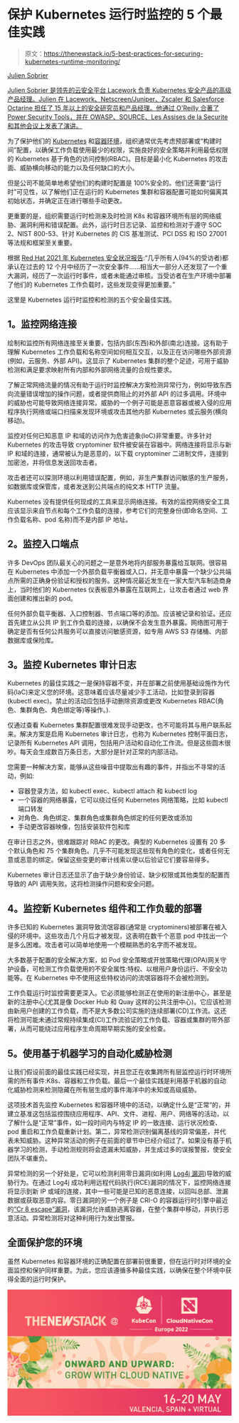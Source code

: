 # 保护 Kubernetes 运行时监控的 5 个最佳实践

> 原文：<https://thenewstack.io/5-best-practices-for-securing-kubernetes-runtime-monitoring/>

[](https://www.linkedin.com/in/juliensobrier/)

[Julien Sobrier](https://www.linkedin.com/in/juliensobrier/)

[Julien Sobrier 是领先的云安全平台 Lacework 负责 Kubernetes 安全产品的高级产品经理。Julien 在 Lacework、Netscreen/Juniper、Zscaler 和 Salesforce Octarine 担任了 15 年以上的安全研究员和产品经理。他通过 O'Reilly 合著了 Power Security Tools，并在 OWASP、SOURCE、Les Assises de la Securite 和其他会议上发表了演讲。](https://www.linkedin.com/in/juliensobrier/)

[](https://www.linkedin.com/in/juliensobrier/)[](https://www.linkedin.com/in/juliensobrier/)

为了保护他们的 [Kubernetes](https://thenewstack.io/category/kubernetes/) 和[容器环境](https://thenewstack.io/category/containers/)，组织通常优先考虑预部署或“构建时间”配置，以确保工作负载使用最少的权限，实施良好的安全策略并利用最低权限的 Kubernetes 基于角色的访问控制(RBAC)。目标是最小化 Kubernetes 的攻击面、威胁横向移动的能力以及任何缺口的大小。

但是公司不能简单地希望他们的构建时配置是 100%安全的。他们还需要“运行时”可见性，以了解他们正在运行的 Kubernetes 集群和容器配置可能如何偏离其初始状态，并确定正在进行哪些手动更改。

更重要的是，组织需要运行时检测来及时检测 K8s 和容器环境所有层的网络威胁、漏洞利用和错误配置。此外，运行时日志记录、监控和检测对于遵守 SOC 2、NIST 800-53、针对 Kubernetes 的 CIS 基准测试、PCI DSS 和 ISO 27001 等法规和框架至关重要。

根据 [Red Hat 2021 年 Kubernetes 安全状况报告](https://www.redhat.com/rhdc/managed-files/cl-state-kubernetes-security-report-ebook-f29117-202106-en.pdf):“几乎所有人(94%的受访者)都承认在过去的 12 个月中经历了一次安全事件……相当大一部分人还发现了一个重大漏洞，经历了一次运行时事件，或者未能通过审核。当受访者在生产环境中部署了他们的 Kubernetes 工作负载时，这些发现变得更加重要。”

这里是 Kubernetes 运行时监控和检测的五个安全最佳实践。

## **1。监控网络连接**

绘制和监控所有网络连接至关重要，包括内部(东西)和外部(南北)连接。这有助于理解 Kubernetes 工作负载和名称空间如何相互交互，以及正在访问哪些外部资源(例如，云服务、外部 API)。这显示了 Kubernetes 集群的整个足迹，可用于威胁检测和满足要求映射所有内部和外部网络流量的合规性要求。

了解正常网络流量的情况有助于运行时监控解决方案检测异常行为，例如导致东西向流量错误增加的操作问题，或者提供商阻止的对外部 API 的过多调用。环境中的威胁也可能导致网络连接异常。威胁的一个例子可能是恶意容器或被入侵的应用程序执行网络或端口扫描来发现环境或攻击其他内部 Kubernetes 或云服务(横向移动)。

监控对任何已知恶意 IP 和域的访问作为危害迹象(IoC)非常重要。许多针对 Kubernetes 的攻击导致 cryptominer 软件被安装在容器中。网络连接将显示与新 IP 和域的连接，通常被认为是恶意的，以下载 cryptominer 二进制文件，连接到加密池，并将信息发送回攻击者。

攻击者还可以探测环境以利用错误配置，例如，非生产集群访问敏感的生产服务，如数据库或保管库，或者发送到公共端点的纯文本 HTTP 流量。

Kubernetes 没有提供任何现成的工具来显示网络连接。有效的监控网络安全工具应该显示来自节点和每个工作负载的连接，参考它们的完整身份(即命名空间、工作负载名称、pod 名称)而不是内部 IP 地址。

## **2。监控入口端点**

许多 DevOps 团队最关心的问题之一是意外地将内部服务暴露给互联网。很容易在 Kubernetes 中添加一个外部负载平衡器或入口，并无意中暴露一个缺少公共端点所需的正确身份验证和授权的服务。这种情况最近发生在一家大型汽车制造商身上，当时他们的 Kubernetes 仪表板意外暴露在互联网上，让攻击者通过 web 界面创建和推出新的 pod。

任何外部负载平衡器、入口控制器、节点端口等的添加。应该被记录和验证。还应首先建立从公共 IP 到工作负载的连接，以确保不会发生意外暴露。网络图可用于确定是否有任何公共服务可以直接访问敏感资源，如专用 AWS S3 存储桶、内部数据库或保险库。

## **3。监控 Kubernetes 审计日志**

Kubernetes 的最佳实践之一是保持容器不变，并在部署之前使用基础设施作为代码(IaC)来定义您的环境。这意味着应该尽量减少手工活动，比如登录到容器(kubectl exec)。禁止的活动应包括手动删除资源或更改 Kubernetes RBAC(角色、集群角色、角色绑定等)等操作。).

仅通过查看 Kubernetes 集群配置很难发现手动更改，也不可能将其与用户联系起来。解决方案是启用 Kubernetes 审计日志，也称为 Kubernetes 控制平面日志，记录所有 Kubernetes API 调用，包括用户活动和自动化工作流。但是这些圆木很吵。每天会生成数百万条日志，大部分是针对正常的内部活动。

您需要一种解决方案，能够从这些噪音中提取出有趣的事件，并指出不寻常的活动，例如:

*   容器登录方法，如 kubectl exec、kubectl attach 和 kubectl log
*   一个容器的网络暴露，它可以绕过任何 Kubernetes 网络策略，比如 kubectl 端口转发
*   对角色、角色绑定、集群角色或集群角色绑定的任何更改或添加
*   手动更改容器映像，包括安装软件包和库

在审计日志之外，很难跟踪对 RBAC 的更改。典型的 Kubernetes 设置有 20 多个默认角色和 75 个集群角色。几乎不可能发现这些现有角色的变化，或者任何无意或恶意的绑定。保留这些变更的审计线索以便以后验证它们要容易得多。

Kubernetes 审计日志还显示了由于缺少身份验证、缺少权限或其他类型的配置而导致的 API 调用失败。这将检测操作问题和安全问题。

## **4。监控新 Kubernetes 组件和工作负载的部署**

许多已知的 Kubernetes 漏洞导致流氓容器(通常是 cryptominers)被部署在被入侵的环境中。这些攻击几个月后才被发现，这表明在数千个恶意 pod 中找出一个是多么困难。攻击者可以简单地使用一个模糊熟悉的名字而不被发现。

大多数基于配置的安全解决方案，如 Pod 安全策略或开放策略代理(OPA)网关守护设备，可检测工作负载使用的不安全属性:特权、以根用户身份运行、不安全功能等。在 Kubernetes 中不使用这些特权访问的流氓容器将不会被检测到。

工作负载运行时监控需要更深入。它必须能够检测正在使用的新注册中心，甚至是新的注册中心(尤其是像 Docker Hub 和 Quay 这样的公共注册中心)。它应该检测由新用户创建的工作负载，而不是大多数公司实施的连续部署(CD)工作流。这还将检测可能未通过常规持续集成(CI)工作流验证的工作负载、容器或集群的带外部署，从而可能绕过应用程序生命周期早期实施的安全检查。

## **5。使用基于机器学习的自动化威胁检测**

让我们假设前面的最佳实践已经实现，并且您正在收集跨所有层监控运行时环境所需的所有事件:K8s、容器和工作负载。最后一个最佳实践是利用基于机器的自动化威胁检测来检测隐藏在所有层生成的事件海洋中的未知或高级威胁。

这项技术首先监控 Kubernetes 和容器环境中的活动，以确定什么是“正常”的，并建立基准这包括监控围绕应用程序、API、文件、进程、用户、网络等的活动，以了解什么是“正常”事件，如一段时间内与特定 IP 的一致连接、运行状况检查、pod 重启和工作负载重新计划。第二，异常检测识别偏离基线的异常偏差，并代表未知威胁。这种异常活动的例子在前面的章节中已经介绍过了。如果没有基于机器学习的检测，手动检测规则将会遗漏未知威胁，并生成过多的误报警报，使安全团队不堪重负。

异常检测的另一个好处是，它可以检测利用零日漏洞(如利用 [Log4j 漏洞](https://nvd.nist.gov/vuln/detail/CVE-2021-44228))导致的威胁行为。在通过 Log4j 成功利用远程代码执行(RCE)漏洞的情况下，监控网络连接将显示到新 IP 或域的连接，其中一些可能是已知的恶意连接，以回叫总部、泄漏数据或获取恶意内容。零日漏洞的另一个例子是 CRI-O 的容器运行时引擎中最近的[“Cr 8 escape”漏洞](https://nvd.nist.gov/vuln/detail/CVE-2022-0811)，该漏洞允许威胁逃离容器，在整个集群中移动，并执行恶意活动。异常检测将对这种利用行为发出警报。

## **全面保护您的环境**

虽然 Kubernetes 和容器环境的正确配置在部署前很重要，但在运行时对环境的全面监控和保护同样重要。为此，您应该遵循多种最佳实践，以确保在整个环境中获得全面的运行时保护。

![KubeCon EU 2022](img/3a946f86447e1f058ffa27e8553342db.png)

<svg xmlns:xlink="http://www.w3.org/1999/xlink" viewBox="0 0 68 31" version="1.1"><title>Group</title> <desc>Created with Sketch.</desc></svg>